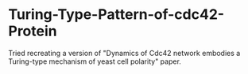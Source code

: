 # Turing-Type-Pattern-of-cdc42-Protein
Tried recreating a version of "Dynamics of Cdc42 network embodies a Turing-type mechanism of yeast cell polarity" paper. 
